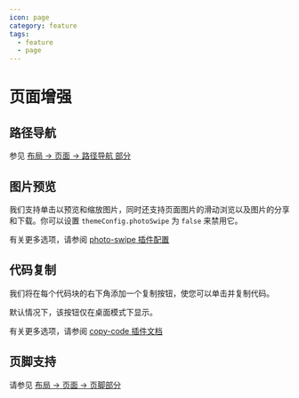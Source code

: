 ```yaml
---
icon: page
category: feature
tags:
  - feature
  - page
---
```


# 页面增强

## 路径导航 <MyBadge text="支持页面配置" />

参见 [布局 → 页面 → 路径导航 部分](../layout/page.md#路径导航)

## 图片预览

我们支持单击以预览和缩放图片，同时还支持页面图片的滑动浏览以及图片的分享和下载。你可以设置 `themeConfig.photoSwipe` 为 `false` 来禁用它。

有关更多选项，请参阅 [photo-swipe 插件配置][photo-swipe]

## 代码复制

我们将在每个代码块的右下角添加一个复制按钮，使您可以单击并复制代码。

默认情况下，该按钮仅在桌面模式下显示。

有关更多选项，请参阅 [copy-code 插件文档][copy-code]

## 页脚支持 <MyBadge text="支持页面配置" />

请参见 [布局 → 页面 → 页脚部分](../layout/page.md#页脚支持)

[copy-code]: https://vuepress-copy-code.mrhope.site/zh/config/
[photo-swipe]: https://vuepress-photo-swipe.mrhope.site/zh/config/
